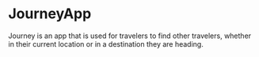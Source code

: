 # JourneyApp
Journey is an app that is used for travelers to find other travelers, whether in their current location or in a destination they are heading.

